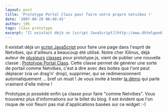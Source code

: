 ```yaml
---
layout: post
title: 'Prototype Portal Class pour faire votre propre netvibes !'
date: '2007-08-29 06:40:45'
author: j0k
tags: class prototype
excerpt: "Il existait déjà un [script JavaScript](http://www.dhtmlgoodies.com/scripts/dragable-boxes/dragable-boxes.html) pour faire une page dans l'esprit de Netvibes, qui d'ailleurs a beaucoup été utilisé.     \nNotre cher Xilinus, déjà auteur de [plusieurs](http://www.j0k3r.net/news-une-classe-pour-creer-un-carrousel-d-images-avec-prototype-1496.html)      …"
---
```


Il existait déjà un [script JavaScript](http://www.dhtmlgoodies.com/scripts/dragable-boxes/dragable-boxes.html) pour faire une page dans l'esprit de Netvibes, qui d'ailleurs a beaucoup été utilisé.
Notre cher Xilinus, déjà auteur de [plusieurs](http://www.j0k3r.net/news-une-classe-pour-creer-un-carrousel-d-images-avec-prototype-1496.html) [classes](http://www.j0k3r.net/news-une-classe-pour-gerer-les-fenetres-avec-prototype-js-1340.html) pour prototype.js, vient de publier une nouvelle classe : [Prototype Portal Class](http://blog.xilinus.com/2007/8/26/prototype-portal-class). Cette classe permet de générer une sorte de portail comme Netvibes, c'est à dire avec des boites que l'ont peut déplacer (via un drag'n' drop), supprimer, qui se redimensionnent automatiquement ... bref un must ! Je vous invite à tester [la démo](http://blog.xilinus.com/prototype-portal/test/index.html) qui parle vraiment d'elle même !

Prototype.js possède enfin ça classe pour faire "comme Netvibes".   Vous trouverez plus d'informations sur le billet du blog. Il est évident que l'on risque de voir fleurir pas mal d'applications basées sur ce widget :-)
